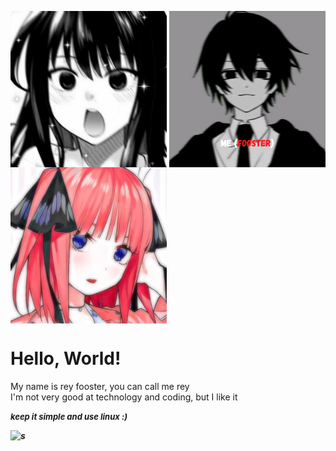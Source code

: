 <img align="middle" width="250px" top="30px" src="https://github.com/fooster1337/fooster1337/blob/main/like.jpeg" /> <img align="middle" width="250px" top="30px" src="https://github.com/fooster1337/fooster1337/blob/main/me.png" /> <img align="middle" width="250px" top="30px" src="https://raw.githubusercontent.com/fooster1337/fooster1337/main/nino.jpeg" />



# Hello, World!


My name is rey fooster, you can call me rey <br>
I'm not very good at technology and coding, but I like it

<i><b><font size="2">keep it simple and use linux :)</font><b><i>

![s](https://github-readme-stats.vercel.app/api?username=fooster1337&show_icons=true&theme=highcontrast)
